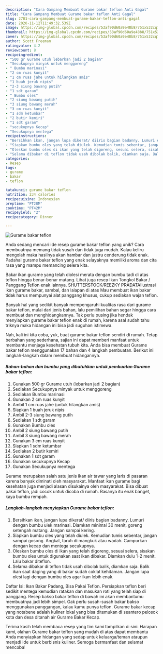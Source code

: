 ```yaml
---
description: "Cara Gampang Membuat Gurame bakar teflon Anti Gagal"
title: "Cara Gampang Membuat Gurame bakar teflon Anti Gagal"
slug: 2701-cara-gampang-membuat-gurame-bakar-teflon-anti-gagal
date: 2020-11-12T11:49:32.539Z
image: https://img-global.cpcdn.com/recipes/53af90d60a9e48b8/751x532cq70/gurame-bakar-teflon-foto-resep-utama.jpg
thumbnail: https://img-global.cpcdn.com/recipes/53af90d60a9e48b8/751x532cq70/gurame-bakar-teflon-foto-resep-utama.jpg
cover: https://img-global.cpcdn.com/recipes/53af90d60a9e48b8/751x532cq70/gurame-bakar-teflon-foto-resep-utama.jpg
author: Scott Freeman
ratingvalue: 4.2
reviewcount: 8
recipeingredient:
- "500 gr Gurame utuh lebarkan jadi 2 bagian"
- "Secukupnya minyak untuk menggoreng"
- " Bumbu marinasi"
- "2 cm ruas kunyit"
- "1 cm ruas jahe untuk hilangkan amis"
- "1 buah jeruk nipis"
- "2-3 siung bawang putih"
- "1 sdt garam"
- " Bumbu oles"
- "2 siung bawang putih"
- "3 siung bawang merah"
- "3 cm ruas kunyit"
- "1 sdm ketumbar"
- "2 butir kemiri"
- "1 sdt garam"
- "secukupnya Kecap"
- "Secukupnya mentega"
recipeinstructions:
- "Bersihkan ikan, jangan lupa dikerat/ diiris bagian badanny. Lumuri dengan bumbu ulek marinasi. Diamkan minimal 30 menit, goreng setengah matang. Jangan sampai kering."
- "Siapkan bumbu oles yang telah diulek. Kemudian tumis sebentar, jangan sampai gosong. Angkat, taruh di mangkuk atau wadah. Campurkan dengan kecap dan mentega secukupnya."
- "Oleskan bumbu oles di ikan yang telah digoreng, sesuai selera, sisakan bumbu oles untuk digunakan saat ikan dibakar. Diamkan dulu 1-2 menit. Lalu bakar diteflon."
- "Selama dibakar di teflon tidak usah dibolak balik, diamkan saja. Balik ikan saat daging yang di bakar sudah coklat kehitaman. Jangan lupa olesi lagi dengan bumbu oles agar ikan lebih enak."
categories:
- Resep
tags:
- gurame
- bakar
- teflon

katakunci: gurame bakar teflon 
nutrition: 234 calories
recipecuisine: Indonesian
preptime: "PT28M"
cooktime: "PT42M"
recipeyield: "2"
recipecategory: Dinner

---
```



![Gurame bakar teflon](https://img-global.cpcdn.com/recipes/53af90d60a9e48b8/751x532cq70/gurame-bakar-teflon-foto-resep-utama.jpg)

Anda sedang mencari ide resep gurame bakar teflon yang unik? Cara membuatnya memang tidak susah dan tidak juga mudah. Kalau keliru mengolah maka hasilnya akan hambar dan justru cenderung tidak enak. Padahal gurame bakar teflon yang enak selayaknya memiliki aroma dan cita rasa yang mampu memancing selera kita.

Bakar ikan gurame yang telah diolesi merata dengan bumbu tadi di atas teflon hingga benar-benar matang. Lihat juga resep Ikan Tongkol Bakar / Panggang Teflon enak lainnya. SHUTTERSTOCK/REEZKY PRADATAIlustrasi ikan gurame bakar, sambal, dan lalapan di atas Mau membuat ikan bakar tidak harus mempunyai alat panggang khusus, cukup sediakan wajan teflon.

Banyak hal yang sedikit banyak mempengaruhi kualitas rasa dari gurame bakar teflon, mulai dari jenis bahan, lalu pemilihan bahan segar hingga cara membuat dan menghidangkannya. Tak perlu pusing jika hendak menyiapkan gurame bakar teflon enak di rumah, karena asal sudah tahu triknya maka hidangan ini bisa jadi suguhan istimewa.


Nah, kali ini kita coba, yuk, buat gurame bakar teflon sendiri di rumah. Tetap berbahan yang sederhana, sajian ini dapat memberi manfaat untuk membantu menjaga kesehatan tubuh kita. Anda bisa membuat Gurame bakar teflon menggunakan 17 bahan dan 4 langkah pembuatan. Berikut ini langkah-langkah dalam membuat hidangannya.

<!--inarticleads1-->

##### Bahan-bahan dan bumbu yang dibutuhkan untuk pembuatan Gurame bakar teflon:

1. Gunakan 500 gr Gurame utuh (lebarkan jadi 2 bagian)
1. Sediakan Secukupnya minyak untuk menggoreng
1. Sediakan  Bumbu marinasi
1. Gunakan 2 cm ruas kunyit
1. Ambil 1 cm ruas jahe (untuk hilangkan amis)
1. Siapkan 1 buah jeruk nipis
1. Ambil 2-3 siung bawang putih
1. Sediakan 1 sdt garam
1. Gunakan  Bumbu oles
1. Ambil 2 siung bawang putih
1. Ambil 3 siung bawang merah
1. Gunakan 3 cm ruas kunyit
1. Siapkan 1 sdm ketumbar
1. Sediakan 2 butir kemiri
1. Gunakan 1 sdt garam
1. Gunakan secukupnya Kecap
1. Gunakan Secukupnya mentega


Gurame merupakan salah satu jenis ikan air tawar yang laris di pasaran karena banyak diminati oleh masyarakat. Manfaat ikan gurame bagi kesehatan juga menjadi alasan disukainya oleh masyarakat. Bisa dibuat pakai teflon, jadi cocok untuk dicoba di rumah. Rasanya itu enak banget, kaya bumbu rempah. 

<!--inarticleads2-->

##### Langkah-langkah menyiapkan Gurame bakar teflon:

1. Bersihkan ikan, jangan lupa dikerat/ diiris bagian badanny. Lumuri dengan bumbu ulek marinasi. Diamkan minimal 30 menit, goreng setengah matang. Jangan sampai kering.
1. Siapkan bumbu oles yang telah diulek. Kemudian tumis sebentar, jangan sampai gosong. Angkat, taruh di mangkuk atau wadah. Campurkan dengan kecap dan mentega secukupnya.
1. Oleskan bumbu oles di ikan yang telah digoreng, sesuai selera, sisakan bumbu oles untuk digunakan saat ikan dibakar. Diamkan dulu 1-2 menit. Lalu bakar diteflon.
1. Selama dibakar di teflon tidak usah dibolak balik, diamkan saja. Balik ikan saat daging yang di bakar sudah coklat kehitaman. Jangan lupa olesi lagi dengan bumbu oles agar ikan lebih enak.


Daftar Isi: Ikan Bakar Padang, Bisa Pakai Teflon. Persiapkan teflon beri sedikit mentega kemudian ratakan dan masukan roti yang telah siap di panggang. Resep bakso bakar teflon di bawah ini akan membantumu membuatnya jadi lebih simpel. Gak perlu susah-susah bakar bakso menggunakan panggangan, kalau kamu punya teflon. Gurame bakar kecap yang notabene adalah kuliner lokal yang bisa ditemukan di seantero pelosok kota dan desa ditanah air Gurame Bakar Kecap. 

Terima kasih telah membaca resep yang tim kami tampilkan di sini. Harapan kami, olahan Gurame bakar teflon yang mudah di atas dapat membantu Anda menyiapkan hidangan yang sedap untuk keluarga/teman ataupun menjadi ide untuk berbisnis kuliner. Semoga bermanfaat dan selamat mencoba!
